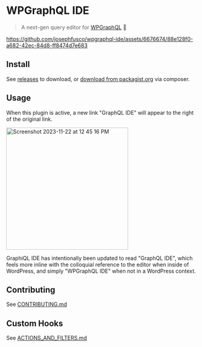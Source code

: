 # WPGraphQL IDE

> A next-gen query editor for [WPGraphQL](https://github.com/wp-graphql/wp-graphql) 🚀

https://github.com/josephfusco/wpgraphql-ide/assets/6676674/88e128f0-a682-42ec-84d8-ff8474d7e683

## Install

See [releases](https://github.com/josephfusco/wpgraphql-ide/releases) to download, or [download from packagist.org](https://packagist.org/packages/josephfusco/wpgraphql-ide) via composer.

## Usage

When this plugin is active, a new link "GraphQL IDE" will appear to the right of the original link.

<img width="323" alt="Screenshot 2023-11-22 at 12 45 16 PM" src="https://github.com/josephfusco/wpgraphql-ide/assets/6676674/8239b07d-855a-4e3a-adfb-2e748c937abd">

GraphiQL IDE has intentionally been updated to read "GraphQL IDE", which feels more inline with the colloquial reference to the editor when inside of WordPress, and simply "WPGraphQL IDE" when not in a WordPress context.

## Contributing

See [CONTRIBUTING.md](CONTRIBUTING.md)

## Custom Hooks

See [ACTIONS_AND_FILTERS.md](ACTIONS_AND_FILTERS.md)
